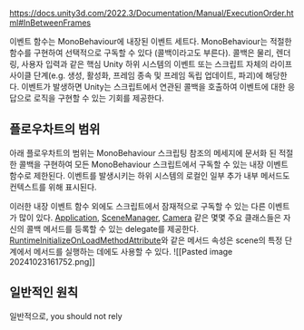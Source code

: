 https://docs.unity3d.com/2022.3/Documentation/Manual/ExecutionOrder.html#InBetweenFrames

이벤트 함수는 MonoBehaviour에 내장된 이벤트 세트다. MonoBehaviour는 적절한 함수를 구현하여 선택적으로 구독할 수 있다 (콜백이라고도 부른다).
콜백은 물리, 렌더링, 사용자 입력과 같은 핵심 Unity 하위 시스템의 이벤트 또는 스크립트 자체의 라이프사이클 단계(e.g. 생성, 활성화, 프레임 종속 및 프레임 독립 업데이트, 파괴)에 해당한다.
이벤트가 발생하면 Unity는 스크립트에서 연관된 콜백을 호출하여 이벤트에 대한 응답으로 로직을 구현할 수 있는 기회를 제공한다.

## 플로우차트의 범위
아래 플로우차트의 범위는 MonoBehaviour 스크립팅 참조의 메세지에 문서화 된 적절한 콜백을 구현하여 모든 MonoBehaviour 스크립트에서 구독할 수 있는 내장 이벤트 함수로 제한된다.
이벤트를 발생시키는 하위 시스템의 로컬인 일부 추가 내부 메서드도 컨텍스트를 위해 표시된다.

이러한 내장 이벤트 함수 외에도 스크립트에서 잠재적으로 구독할 수 있는 다른 이벤트가 많이 있다.
[Application](https://docs.unity3d.com/2022.3/Documentation/ScriptReference/Application.html), [SceneManager](https://docs.unity3d.com/2022.3/Documentation/ScriptReference/SceneManagement.SceneManager.html), [Camera](https://docs.unity3d.com/2022.3/Documentation/ScriptReference/Camera.html) 같은 몇몇 주요 클래스들은 자신의 콜백 메서드를 등록할 수 있는 delegate를 제공한다.
[RuntimeInitializeOnLoadMethodAttribute](https://docs.unity3d.com/2022.3/Documentation/ScriptReference/RuntimeInitializeOnLoadMethodAttribute.html)와 같은 메서드 속성은 scene의 특정 단계에서 메서드를 실행하는 데에도 사용할 수 있다.
![[Pasted image 20241023161752.png]]
## 일반적인 원칙

일반적으로, you should not rely